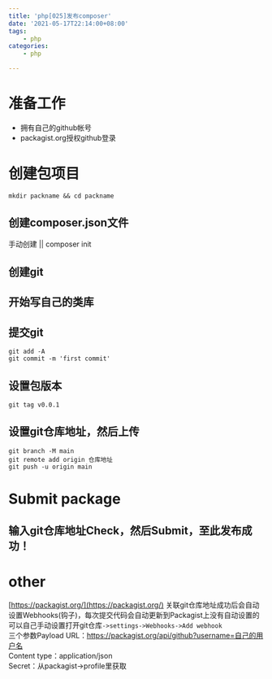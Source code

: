 ```yaml
---
title: 'php[025]发布composer'
date: '2021-05-17T22:14:00+08:00'
tags:
    - php
categories:
    - php

---
```



# 准备工作

- 拥有自己的github帐号
- packagist.org授权github登录

# 创建包项目

`mkdir packname && cd packname`

## 创建composer.json文件

手动创建 || composer init


## 创建git

## 开始写自己的类库


## 提交git

```
git add -A 
git commit -m 'first commit'
```

## 设置包版本

```
git tag v0.0.1
```

## 设置git仓库地址，然后上传

```
git branch -M main
git remote add origin 仓库地址
git push -u origin main
```

# Submit package

## 输入git仓库地址Check，然后Submit，至此发布成功！


# other 
[https://packagist.org/](https://packagist.org/)
关联git仓库地址成功后会自动设置Webhooks(钩子)，每次提交代码会自动更新到Packagist上没有自动设置的可以自己手动设置打开git仓库`->settings->Webhooks->Add webhook`  
三个参数Payload URL：https://packagist.org/api/github?username=自己的用户名   
Content type：application/json    
Secret：从packagist->profile里获取    
